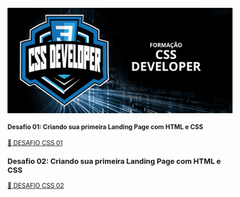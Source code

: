 ![image](./assets/image/banner_formacao_css.png)

#### Desafio 01: Criando sua primeira Landing Page com HTML e CSS

[💾 DESAFIO CSS 01](./trilha-css-desafio-01/README.md)

### Desafio 02: Criando sua primeira Landing Page com HTML e CSS

[💾 DESAFIO CSS 02](./trilha-css-desafio-02/README.md)
